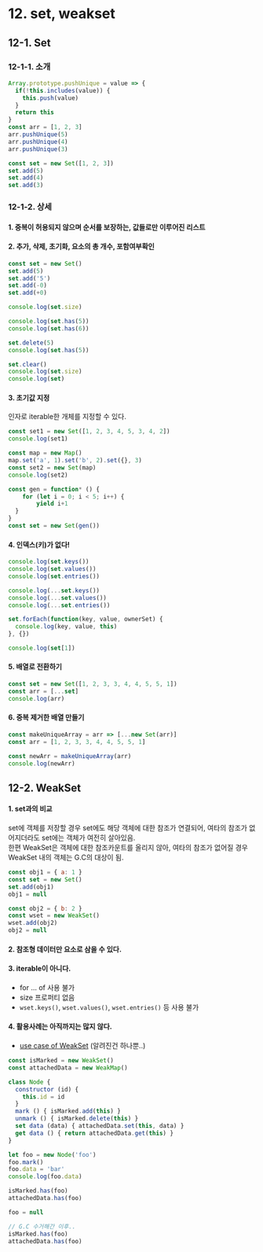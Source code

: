 # 12. set, weakset

## 12-1. Set

### 12-1-1. 소개

```js
Array.prototype.pushUnique = value => {
  if(!this.includes(value)) {
    this.push(value)
  }
  return this
}
const arr = [1, 2, 3]
arr.pushUnique(5)
arr.pushUnique(4)
arr.pushUnique(3)
```

```js
const set = new Set([1, 2, 3])
set.add(5)
set.add(4)
set.add(3)
```

### 12-1-2. 상세

#### 1. 중복이 허용되지 않으며 순서를 보장하는, 값들로만 이루어진 리스트

#### 2. 추가, 삭제, 초기화, 요소의 총 개수, 포함여부확인

```js
const set = new Set()
set.add(5)
set.add('5')
set.add(-0)
set.add(+0)

console.log(set.size)

console.log(set.has(5))
console.log(set.has(6))

set.delete(5)
console.log(set.has(5))

set.clear()
console.log(set.size)
console.log(set)
```

#### 3. 초기값 지정

인자로 iterable한 개체를 지정할 수 있다.

```js
const set1 = new Set([1, 2, 3, 4, 5, 3, 4, 2])
console.log(set1)

const map = new Map()
map.set('a', 1).set('b', 2).set({}, 3)
const set2 = new Set(map)
console.log(set2)

const gen = function* () {
	for (let i = 0; i < 5; i++) {
		yield i+1
  }
}
const set = new Set(gen())
```

#### 4. 인덱스(키)가 없다!

```js
console.log(set.keys())
console.log(set.values())
console.log(set.entries())

console.log(...set.keys())
console.log(...set.values())
console.log(...set.entries())

set.forEach(function(key, value, ownerSet) {
  console.log(key, value, this)
}, {})

console.log(set[1])
```

#### 5. 배열로 전환하기

```js
const set = new Set([1, 2, 3, 3, 4, 4, 5, 5, 1])
const arr = [...set]
console.log(arr)
```

#### 6. 중복 제거한 배열 만들기

```js
const makeUniqueArray = arr => [...new Set(arr)]
const arr = [1, 2, 3, 3, 4, 4, 5, 5, 1]

const newArr = makeUniqueArray(arr)
console.log(newArr)
```

## 12-2. WeakSet

#### 1. set과의 비교

set에 객체를 저장할 경우 set에도 해당 객체에 대한 참조가 연결되어, 여타의 참조가 없어지더라도 set에는 객체가 여전히 살아있음.  
한편 WeakSet은 객체에 대한 참조카운트를 올리지 않아, 여타의 참조가 없어질 경우 WeakSet 내의 객체는 G.C의 대상이 됨.

```js
const obj1 = { a: 1 }
const set = new Set()
set.add(obj1)
obj1 = null
```

```js
const obj2 = { b: 2 }
const wset = new WeakSet()
wset.add(obj2)
obj2 = null
```

#### 2. 참조형 데이터만 요소로 삼을 수 있다.

#### 3. iterable이 아니다.
- for ... of 사용 불가
- size 프로퍼티 없음
- `wset.keys()`, `wset.values()`, `wset.entries()` 등 사용 불가

#### 4. 활용사례는 아직까지는 많지 않다. 

- [use case of WeakSet](https://www.sitepoint.com/using-the-new-es6-collections-map-set-weakmap-weakset/) (알려진건 하나뿐..)

```js
const isMarked = new WeakSet()
const attachedData = new WeakMap()

class Node {
  constructor (id) {
    this.id = id
  }
  mark () { isMarked.add(this) }
  unmark () { isMarked.delete(this) }
  set data (data) { attachedData.set(this, data) }
  get data () { return attachedData.get(this) }
}

let foo = new Node('foo')
foo.mark()
foo.data = 'bar'
console.log(foo.data)

isMarked.has(foo)
attachedData.has(foo)

foo = null

// G.C 수거해간 이후..
isMarked.has(foo)
attachedData.has(foo)
```
